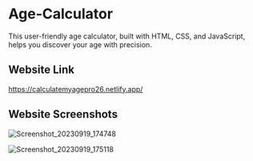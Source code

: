 # Age-Calculator
This user-friendly age calculator, built with HTML, CSS, and JavaScript, helps you discover your age with precision. 

## Website Link

https://calculatemyagepro26.netlify.app/

## Website Screenshots

![Screenshot_20230919_174748](https://github.com/nayera540/Age-Calculator/assets/69148381/bc04b51d-b8ad-4ca1-ab33-0cccaf2993f6)

![Screenshot_20230919_175118](https://github.com/nayera540/Age-Calculator/assets/69148381/67aa9f0c-2cac-4904-823d-e9e49d7fb2d6)
